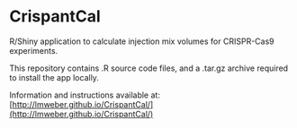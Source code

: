 CrispantCal
===========

R/Shiny application to calculate injection mix volumes for CRISPR-Cas9 experiments.

This repository contains .R source code files, and a .tar.gz archive required to install the app locally.

Information and instructions available at: [http://lmweber.github.io/CrispantCal/](http://lmweber.github.io/CrispantCal/)
